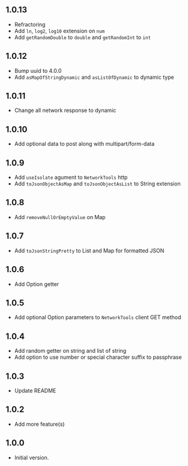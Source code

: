 ## 1.0.13
- Refractoring
- Add `ln`, `log2`, `log10` extension on `num`
- Add `getRandomDouble` to `double` and `getRandomInt` to `int`
## 1.0.12
- Bump uuid to 4.0.0
- Add `asMapOfStringDynamic` and `asListOfDynamic` to dynamic type
## 1.0.11
- Change all network response to dynamic
## 1.0.10
- Add optional data to post along with multipart/form-data
## 1.0.9
- Add `useIsolate` agument to `NetworkTools` http
- Add `toJsonObjectAsMap` and `toJsonObjectAsList` to String extension
## 1.0.8
- Add `removeNullOrEmptyValue` on Map
## 1.0.7
- Add `toJsonStringPretty` to List and Map for formatted JSON
## 1.0.6
- Add Option getter
## 1.0.5
- Add optional Option parameters to `NetworkTools` client GET method
## 1.0.4
- Add random getter on string and list of string
- Add option to use number or special character suffix to passphrase
## 1.0.3
- Update README
## 1.0.2
- Add more feature(s)

## 1.0.0

- Initial version.
